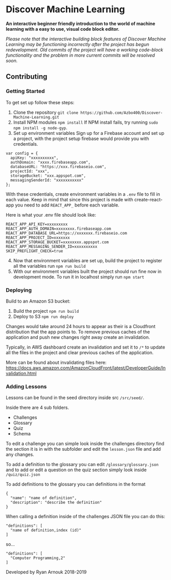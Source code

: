 # Discover Machine Learning
**An interactive beginner friendly introduction to the world of machine learning with a easy to use, visual code block editor.** 

*Please note that the interactive building block features of Discover Machine Learning may be functioning incorrectly after the project has begun redevelopment. Old commits of the project will have a working code-block functionality and the problem in more current commits will be resolved soon.*

## Contributing
### Getting Started
To get set up follow these steps: 
1. Clone the repository 
`git clone https://github.com/Azbo400/Discover-Machine-Learning.git`
2. Install NPM modules
`npm install`
If NPM install fails, try running `sudo npm install -g node-gyp`. 
3. Set up environment variables 
Sign up for a Firebase account and set up a project, with the project setup firebase would provide you with credentials. 
```
var config = {
  apiKey: "xxxxxxxxxx",
  authDomain: "xxxx.firebaseapp.com",
  databaseURL: "https://xxx.firebaseio.com",
  projectId: "xxx",
  storageBucket: "xxx.appspot.com",
  messagingSenderId: "xxxxxxxxxxx"
};
```
With these credentials, create environment variables in a `.env` file to fill in each value. 
Keep in mind that since this project is made with create-react-app you need to add `REACT_APP_` before each variable.

Here is what your .env file should look like: 
```
REACT_APP_API_KEY=xxxxxxxxx
REACT_APP_AUTH_DOMAIN=xxxxxxxx.firebaseapp.com
REACT_APP_DATABASE_URL=https://xxxxxxx.firebaseio.com
REACT_APP_PROJECT_ID=xxxxxxx
REACT_APP_STORAGE_BUCKET=xxxxxxxx.appspot.com
REACT_APP_MESSAGING_SENDER_ID=xxxxxxxxxx
SKIP_PREFLIGHT_CHECK=true
```
4. Now that environment variables are set up, build the project to register all the variables run `npm run build`
5. With our environment variables built the project should run fine now in development mode. To run it in localhost simply run `npm start`

### Deploying
Build to an Amazon S3 bucket:
1. Build the project `npm run build`
2. Deploy to S3 `npm run deploy`

Changes would take around 24 hours to appear as their is a Cloudfront distribution that the app points to. To remove previous caches of the application and push new changes right away create an invalidation.

Typically, in AWS dashboard create an invalidation and set it to `/*` to update all the files in the project and clear previous caches of the application. 

More can be found about invalidating files here: 
https://docs.aws.amazon.com/AmazonCloudFront/latest/DeveloperGuide/Invalidation.html


### Adding Lessons
Lessons can be found in the seed directory inside src `/src/seed/`. 

Inside there are 4 sub folders. 
- Challenges
- Glossary
- Quiz 
- Schema 

To edit a challenge you can simple look inside the challenges directory find the section it is in with the subfolder and edit the `lesson.json` file and add any changes. 


To add a definition to the glossary you can edit `/glossary/glossary.json` and to add or edit a question on the quiz section simply look inside `/quiz/quiz.json`

To add definitions to the glossary you can definitions in the format 
``` 
{
  "name": "name of definition",
  "description": "describe the definition"
}
```

When calling a definition inside of the challenges JSON file you can do this: 
```
"definitions": [
  "name of definition,index (id)"
]
```
so...
```
"definitions": [
  "Computer Programming,2"
]
```

Developed by Ryan Arnouk 2018-2019